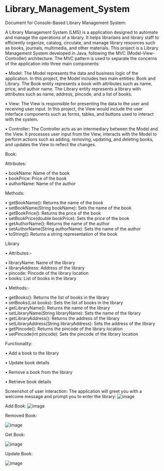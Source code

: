# Library_Management_System

Document for Console-Based Library Management System:

A Library Management System (LMS) is a application designed to automate and manage the operations of a library. It helps librarians and library staff to efficiently organize, catalog, circulate, and manage library resources such as books, journals, multimedia, and other materials.
This project is a Library Management System developed in Java, following the MVC (Model-View-Controller) architecture. The MVC pattern is used to separate the concerns of the application into three main components:

• Model: The Model represents the data and business logic of the application. In this project, the Model includes two main entities: Book and Library. The Book entity represents a book with attributes such as name, price, and author name. The Library entity represents a library with attributes such as name, address, pincode, and a list of books.

• View: The View is responsible for presenting the data to the user and receiving user input. In this project, the View would include the user interface components such as forms, tables, and buttons used to interact with the system.

• Controller: The Controller acts as an intermediary between the Model and the View. It processes user input from the View, interacts with the Model to perform actions such as adding, removing, updating, and deleting books, and updates the View to reflect the changes.

Book:

Attributes:

• bookName: Name of the book  
• bookPrice: Price of the book  
• authorName: Name of the author  

Methods:

• getBookName(): Returns the name of the book  
• setBookName(String bookName): Sets the name of the book  
• getBookPrice(): Returns the price of the book  
• setBookPrice(double bookPrice): Sets the price of the book  
• getAuthorName(): Returns the name of the author  
• setAuthorName(String authorName): Sets the name of the author  
• toString(): Returns a string representation of the book  

Library

• Attributes:-

• libraryName: Name of the library    
• libraryAddress: Address of the library    
• pincode: Pincode of the library location  
• books: List of books in the library  

• Methods:-

• getBooks(): Returns the list of books in the library  
• setBooks(List<Book> books): Sets the list of books in the library  
• getLibraryName(): Returns the name of the library  
• setLibraryName(String libraryName): Sets the name of the library  
• getLibraryAddress(): Returns the address of the library  
• setLibraryAddress(String libraryAddress): Sets the address of the library  
• getPincode(): Returns the pincode of the library location  
• setPincode(int pincode): Sets the pincode of the library location  

Functionality:

• Add a book to the library 

• Update book details 

• Remove a book from the library 

• Retrieve book details 

Screenshot of user interaction:
The application will greet you with a welcome message and prompt you to enter the library:
![image](https://github.com/Ansari-tabassum09/Library_Management_System/assets/126712690/606a79df-981c-468c-93e7-205961758f41)


Add Book:
![image](https://github.com/Ansari-tabassum09/Library_Management_System/assets/126712690/006a1040-1f89-450a-acd2-a45ed01f37a5)


Removed Book:

![image](https://github.com/Ansari-tabassum09/Library_Management_System/assets/126712690/43c8cec1-e7cf-4e71-9393-e173523c25a6)


Get Book:

![image](https://github.com/Ansari-tabassum09/Library_Management_System/assets/126712690/51ca42f2-bda7-4e71-9336-34f2c1567e8c)


Update Book:

![image](https://github.com/Ansari-tabassum09/Library_Management_System/assets/126712690/a252042d-7806-4862-800a-6139b3b2a02e)




